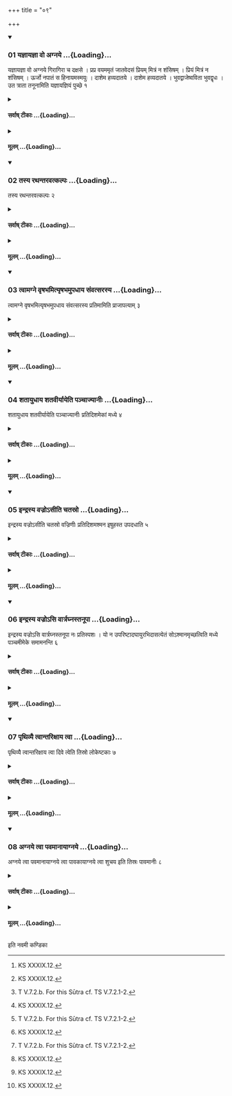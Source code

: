 +++
title = "०९"

+++

<div class="js_include" includetitle="true" newlevelforh1="3" unfilled url="/vedAH_yajuH/taittirIyam/sUtram/ApastambaH/shrautam/vishvAsa-prastutiH/17/09/01_yajnAyajnA_vo_agnaye.md">
<details open><summary><h3>01 यज्ञायज्ञा वो अग्नये ...{Loading}...</h3></summary>

यज्ञायज्ञा वो अग्नये गिरागिरा च दक्षसे । प्रप्र वयममृतं जातवेदसं प्रियम् मित्रं न शंसिषम् । प्रियं मित्रं न शंसिषम् । ऊर्जो नपातं स हिनायमस्मयुः । दाशेम हव्यदातये । दाशेम हव्यदातये । भुवद्वाजेष्वविता भुवद्वृधः । उत त्राता तनूनामिति यज्ञायज्ञियं पुच्छे १
</details>
</div>
<div class="js_include collapsed" newlevelforh1="4" title="सर्वाष् टीकाः" unfilled url="/vedAH_yajuH/taittirIyam/sUtram/ApastambaH/shrautam/sarvASh_TIkAH/17/09/01_yajnAyajnA_vo_agnaye.md">
<details><summary><h4>सर्वाष् टीकाः ...{Loading}...</h4></summary>
<details><summary>थिते</summary>

1. With two verses yajñā yajñā vo agnaye...[^1] (the Adhvaryu) places the Yajñāyajñiya (-sāman-brick) on the tail.  

[^1]: KS XXXIX.12.  
</details>
</details>
</div>
<div class="js_include collapsed" newlevelforh1="4" title="मूलम्" unfilled url="/vedAH_yajuH/taittirIyam/sUtram/ApastambaH/shrautam/mUlam/17/09/01_yajnAyajnA_vo_agnaye.md">
<details><summary><h4>मूलम् ...{Loading}...</h4></summary>

यज्ञायज्ञा वो अग्नये गिरागिरा च दक्षसे । प्रप्र वयममृतं जातवेदसं प्रियम् मित्रं न शंसिषम् । प्रियं मित्रं न शंसिषम् । ऊर्जो नपातं स हिनायमस्मयुः । दाशेम हव्यदातये । दाशेम हव्यदातये । भुवद्वाजेष्वविता भुवद्वृधः । उत त्राता तनूनामिति यज्ञायज्ञियं पुच्छे १
</details>
</div>
<div class="js_include" includetitle="true" newlevelforh1="3" unfilled url="/vedAH_yajuH/taittirIyam/sUtram/ApastambaH/shrautam/vishvAsa-prastutiH/17/09/02_tasya_rathantaravatkalpaH.md">
<details open><summary><h3>02 तस्य रथन्तरवत्कल्पः ...{Loading}...</h3></summary>

तस्य रथन्तरवत्कल्पः २
</details>
</div>
<div class="js_include collapsed" newlevelforh1="4" title="सर्वाष् टीकाः" unfilled url="/vedAH_yajuH/taittirIyam/sUtram/ApastambaH/shrautam/sarvASh_TIkAH/17/09/02_tasya_rathantaravatkalpaH.md">
<details><summary><h4>सर्वाष् टीकाः ...{Loading}...</h4></summary>
<details><summary>थिते</summary>

2. Its procedure is the same as that of Rathantra.'  

[^1]: See XVII.8.5-6.  
</details>
</details>
</div>
<div class="js_include collapsed" newlevelforh1="4" title="मूलम्" unfilled url="/vedAH_yajuH/taittirIyam/sUtram/ApastambaH/shrautam/mUlam/17/09/02_tasya_rathantaravatkalpaH.md">
<details><summary><h4>मूलम् ...{Loading}...</h4></summary>

तस्य रथन्तरवत्कल्पः २
</details>
</div>
<div class="js_include" includetitle="true" newlevelforh1="3" unfilled url="/vedAH_yajuH/taittirIyam/sUtram/ApastambaH/shrautam/vishvAsa-prastutiH/17/09/03_tvAmagne_vRShabhamityRShabhamupadhAya_saMvatsarasya.md">
<details open><summary><h3>03 त्वामग्ने वृषभमित्यृषभमुपधाय संवत्सरस्य ...{Loading}...</h3></summary>

त्वामग्ने वृषभमित्यृषभमुपधाय संवत्सरस्य प्रतिमामिति प्राजापत्याम् ३
</details>
</div>
<div class="js_include collapsed" newlevelforh1="4" title="सर्वाष् टीकाः" unfilled url="/vedAH_yajuH/taittirIyam/sUtram/ApastambaH/shrautam/sarvASh_TIkAH/17/09/03_tvAmagne_vRShabhamityRShabhamupadhAya_saMvatsarasya.md">
<details><summary><h4>सर्वाष् टीकाः ...{Loading}...</h4></summary>
<details><summary>थिते</summary>

3. Having placed the Vr̥ṣabha (Bull) (-brick) with evāmagne vr̥ṣabham...[^1] (he places) the Prājāpatyā(-brick) with saṁvatsarasya pratimām....[^2]  

[^1]: TS V.7.2.a. See XVI.33.7.  

[^2]: T V.7.2.b. For this Sūtra cf. TS V.7.2.1-2. 
</details>
</details>
</div>
<div class="js_include collapsed" newlevelforh1="4" title="मूलम्" unfilled url="/vedAH_yajuH/taittirIyam/sUtram/ApastambaH/shrautam/mUlam/17/09/03_tvAmagne_vRShabhamityRShabhamupadhAya_saMvatsarasya.md">
<details><summary><h4>मूलम् ...{Loading}...</h4></summary>

त्वामग्ने वृषभमित्यृषभमुपधाय संवत्सरस्य प्रतिमामिति प्राजापत्याम् ३
</details>
</div>
<div class="js_include" includetitle="true" newlevelforh1="3" unfilled url="/vedAH_yajuH/taittirIyam/sUtram/ApastambaH/shrautam/vishvAsa-prastutiH/17/09/04_shatAyudhAya_shatavIryAyeti_panchAjyAnIH.md">
<details open><summary><h3>04 शतायुधाय शतवीर्यायेति पञ्चाज्यानीः ...{Loading}...</h3></summary>

शतायुधाय शतवीर्यायेति पञ्चाज्यानीः प्रतिदिशमेकां मध्ये ४
</details>
</div>
<div class="js_include collapsed" newlevelforh1="4" title="सर्वाष् टीकाः" unfilled url="/vedAH_yajuH/taittirIyam/sUtram/ApastambaH/shrautam/sarvASh_TIkAH/17/09/04_shatAyudhAya_shatavIryAyeti_panchAjyAnIH.md">
<details><summary><h4>सर्वाष् टीकाः ...{Loading}...</h4></summary>
<details><summary>थिते</summary>

4. Then with the five verses śatāyudhāya śatavīryāya..[^1] (he places) the five Ajyāni(-bricks)[^2] one in each direction, one in the middle.  

[^1]: TS V.7.2.d-h.  

[^2]: Cf. TS V.7.2.5.  
</details>
</details>
</div>
<div class="js_include collapsed" newlevelforh1="4" title="मूलम्" unfilled url="/vedAH_yajuH/taittirIyam/sUtram/ApastambaH/shrautam/mUlam/17/09/04_shatAyudhAya_shatavIryAyeti_panchAjyAnIH.md">
<details><summary><h4>मूलम् ...{Loading}...</h4></summary>

शतायुधाय शतवीर्यायेति पञ्चाज्यानीः प्रतिदिशमेकां मध्ये ४
</details>
</div>
<div class="js_include" includetitle="true" newlevelforh1="3" unfilled url="/vedAH_yajuH/taittirIyam/sUtram/ApastambaH/shrautam/vishvAsa-prastutiH/17/09/05_indrasya_vajro-sIti_chatasro.md">
<details open><summary><h3>05 इन्द्रस्य वज्रोऽसीति चतस्रो ...{Loading}...</h3></summary>

इन्द्रस्य वज्रोऽसीति चतस्रो वज्रिणीः प्रतिदिशमश्मन इषुहस्त उपदधाति ५
</details>
</div>
<div class="js_include collapsed" newlevelforh1="4" title="सर्वाष् टीकाः" unfilled url="/vedAH_yajuH/taittirIyam/sUtram/ApastambaH/shrautam/sarvASh_TIkAH/17/09/05_indrasya_vajro-sIti_chatasro.md">
<details><summary><h4>सर्वाष् टीकाः ...{Loading}...</h4></summary>
<details><summary>थिते</summary>

5. With indrasya vajro'si...[^1] carrying an arrow in his hand he places the four Vajriṇi (Having thunderbolt) (bricks)[^2] one in each direction.   

[^1]: TS V.7.3.A.  

[^2]: i.e. four stones.  

[^3]: Cf. TS V.7.3.1-2.  
</details>
</details>
</div>
<div class="js_include collapsed" newlevelforh1="4" title="मूलम्" unfilled url="/vedAH_yajuH/taittirIyam/sUtram/ApastambaH/shrautam/mUlam/17/09/05_indrasya_vajro-sIti_chatasro.md">
<details><summary><h4>मूलम् ...{Loading}...</h4></summary>

इन्द्रस्य वज्रोऽसीति चतस्रो वज्रिणीः प्रतिदिशमश्मन इषुहस्त उपदधाति ५
</details>
</div>
<div class="js_include" includetitle="true" newlevelforh1="3" unfilled url="/vedAH_yajuH/taittirIyam/sUtram/ApastambaH/shrautam/vishvAsa-prastutiH/17/09/06_indrasya_vajro-si_vArtraghnastanUpA.md">
<details open><summary><h3>06 इन्द्रस्य वज्रोऽसि वार्त्रघ्नस्तनूपा ...{Loading}...</h3></summary>

इन्द्रस्य वज्रोऽसि वार्त्रघ्नस्तनूपा नः प्रतिस्पशः । यो न उपरिष्टादघायुरभिदासत्येतं सोऽश्मानमृच्छत्विति मध्ये पञ्चमीमेके समामनन्ति ६
</details>
</div>
<div class="js_include collapsed" newlevelforh1="4" title="सर्वाष् टीकाः" unfilled url="/vedAH_yajuH/taittirIyam/sUtram/ApastambaH/shrautam/sarvASh_TIkAH/17/09/06_indrasya_vajro-si_vArtraghnastanUpA.md">
<details><summary><h4>सर्वाष् टीकाः ...{Loading}...</h4></summary>
<details><summary>थिते</summary>

6. According to the opinion of some (ritualists) (he should also place the fifth brick with indrasya vajro'si...[^1] (adding the words), yo na upariṣṭād....   

[^1]: TS V.7.3.a.  
</details>
</details>
</div>
<div class="js_include collapsed" newlevelforh1="4" title="मूलम्" unfilled url="/vedAH_yajuH/taittirIyam/sUtram/ApastambaH/shrautam/mUlam/17/09/06_indrasya_vajro-si_vArtraghnastanUpA.md">
<details><summary><h4>मूलम् ...{Loading}...</h4></summary>

इन्द्रस्य वज्रोऽसि वार्त्रघ्नस्तनूपा नः प्रतिस्पशः । यो न उपरिष्टादघायुरभिदासत्येतं सोऽश्मानमृच्छत्विति मध्ये पञ्चमीमेके समामनन्ति ६
</details>
</div>
<div class="js_include" includetitle="true" newlevelforh1="3" unfilled url="/vedAH_yajuH/taittirIyam/sUtram/ApastambaH/shrautam/vishvAsa-prastutiH/17/09/07_pRthivyai_tvAntarixAya_tvA.md">
<details open><summary><h3>07 पृथिव्यै त्वान्तरिक्षाय त्वा ...{Loading}...</h3></summary>

पृथिव्यै त्वान्तरिक्षाय त्वा दिवे त्वेति तिस्रो लोकेष्टकाः ७
</details>
</div>
<div class="js_include collapsed" newlevelforh1="4" title="सर्वाष् टीकाः" unfilled url="/vedAH_yajuH/taittirIyam/sUtram/ApastambaH/shrautam/sarvASh_TIkAH/17/09/07_pRthivyai_tvAntarixAya_tvA.md">
<details><summary><h4>सर्वाष् टीकाः ...{Loading}...</h4></summary>
<details><summary>थिते</summary>

7. With (the three formulae) pr̥thivyai tvāntarikṣāya...[^1] (he places) the three Loka-(World) bricks.   

[^1]: TS I.3.6.a.  
</details>
</details>
</div>
<div class="js_include collapsed" newlevelforh1="4" title="मूलम्" unfilled url="/vedAH_yajuH/taittirIyam/sUtram/ApastambaH/shrautam/mUlam/17/09/07_pRthivyai_tvAntarixAya_tvA.md">
<details><summary><h4>मूलम् ...{Loading}...</h4></summary>

पृथिव्यै त्वान्तरिक्षाय त्वा दिवे त्वेति तिस्रो लोकेष्टकाः ७
</details>
</div>
<div class="js_include" includetitle="true" newlevelforh1="3" unfilled url="/vedAH_yajuH/taittirIyam/sUtram/ApastambaH/shrautam/vishvAsa-prastutiH/17/09/08_agnaye_tvA_pavamAnAyAgnaye.md">
<details open><summary><h3>08 अग्नये त्वा पवमानायाग्नये ...{Loading}...</h3></summary>

अग्नये त्वा पवमानायाग्नये त्वा पावकायाग्नये त्वा शुचय इति तिस्रः पावमानीः ८
</details>
</div>
<div class="js_include collapsed" newlevelforh1="4" title="सर्वाष् टीकाः" unfilled url="/vedAH_yajuH/taittirIyam/sUtram/ApastambaH/shrautam/sarvASh_TIkAH/17/09/08_agnaye_tvA_pavamAnAyAgnaye.md">
<details><summary><h4>सर्वाष् टीकाः ...{Loading}...</h4></summary>
<details><summary>थिते</summary>

8. With (the three formulae) agnaye tvā pavamānāya...[^1] (he places) the three Pāvamānī (-bricks).  

[^1]: See V.21.5.
</details>
</details>
</div>
<div class="js_include collapsed" newlevelforh1="4" title="मूलम्" unfilled url="/vedAH_yajuH/taittirIyam/sUtram/ApastambaH/shrautam/mUlam/17/09/08_agnaye_tvA_pavamAnAyAgnaye.md">
<details><summary><h4>मूलम् ...{Loading}...</h4></summary>

अग्नये त्वा पवमानायाग्नये त्वा पावकायाग्नये त्वा शुचय इति तिस्रः पावमानीः ८
</details>
</div>





  
इति नवमी कण्डिका 
